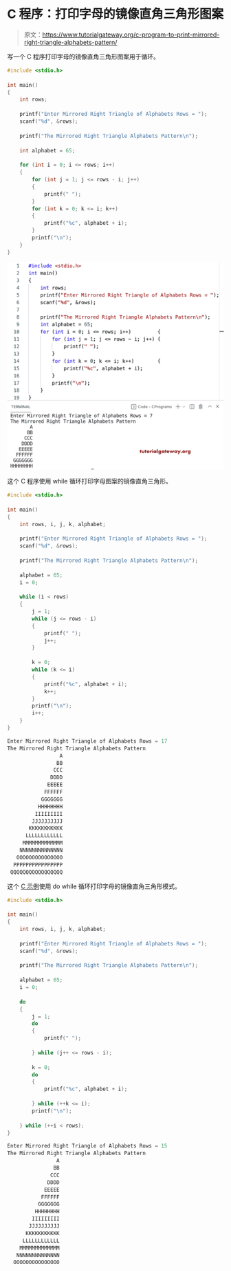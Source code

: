 # C 程序：打印字母的镜像直角三角形图案

> 原文：<https://www.tutorialgateway.org/c-program-to-print-mirrored-right-triangle-alphabets-pattern/>

写一个 C 程序打印字母的镜像直角三角形图案用于循环。

```c
#include <stdio.h>

int main()
{
	int rows;

	printf("Enter Mirrored Right Triangle of Alphabets Rows = ");
	scanf("%d", &rows);

	printf("The Mirrored Right Triangle Alphabets Pattern\n");

	int alphabet = 65;

	for (int i = 0; i <= rows; i++)
	{
		for (int j = 1; j <= rows - i; j++)
		{
			printf(" ");
		}
		for (int k = 0; k <= i; k++)
		{
			printf("%c", alphabet + i);
		}
		printf("\n");
	}
}
```

![C Program to Print Mirrored Right Triangle Alphabets Pattern](img/f683238149a0ca25eabaecc31b2cfbee.png)

这个 C 程序使用 while 循环打印字母图案的镜像直角三角形。

```c
#include <stdio.h>

int main()
{
	int rows, i, j, k, alphabet;

	printf("Enter Mirrored Right Triangle of Alphabets Rows = ");
	scanf("%d", &rows);

	printf("The Mirrored Right Triangle Alphabets Pattern\n");

	alphabet = 65;
	i = 0;

	while (i < rows)
	{
		j = 1;
		while (j <= rows - i)
		{
			printf(" ");
			j++;
		}

		k = 0;
		while (k <= i)
		{
			printf("%c", alphabet + i);
			k++;
		}
		printf("\n");
		i++;
	}
}
```

```c
Enter Mirrored Right Triangle of Alphabets Rows = 17
The Mirrored Right Triangle Alphabets Pattern
                 A
                BB
               CCC
              DDDD
             EEEEE
            FFFFFF
           GGGGGGG
          HHHHHHHH
         IIIIIIIII
        JJJJJJJJJJ
       KKKKKKKKKKK
      LLLLLLLLLLLL
     MMMMMMMMMMMMM
    NNNNNNNNNNNNNN
   OOOOOOOOOOOOOOO
  PPPPPPPPPPPPPPPP
 QQQQQQQQQQQQQQQQQ
```

这个 [C 示例](https://www.tutorialgateway.org/c-programming-examples/)使用 do while 循环打印字母的镜像直角三角形模式。

```c
#include <stdio.h>

int main()
{
	int rows, i, j, k, alphabet;

	printf("Enter Mirrored Right Triangle of Alphabets Rows = ");
	scanf("%d", &rows);

	printf("The Mirrored Right Triangle Alphabets Pattern\n");

	alphabet = 65;
	i = 0;

	do
	{
		j = 1;
		do
		{
			printf(" ");

		} while (j++ <= rows - i);

		k = 0;
		do
		{
			printf("%c", alphabet + i);

		} while (++k <= i);
		printf("\n");

	} while (++i < rows);
}
```

```c
Enter Mirrored Right Triangle of Alphabets Rows = 15
The Mirrored Right Triangle Alphabets Pattern
                A
               BB
              CCC
             DDDD
            EEEEE
           FFFFFF
          GGGGGGG
         HHHHHHHH
        IIIIIIIII
       JJJJJJJJJJ
      KKKKKKKKKKK
     LLLLLLLLLLLL
    MMMMMMMMMMMMM
   NNNNNNNNNNNNNN
  OOOOOOOOOOOOOOO
```